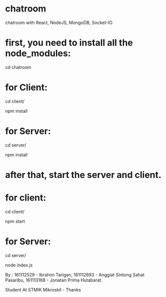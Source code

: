 # chatroom
chatroom with React, NodeJS, MongoDB, Socket-IO

# first, you need to install all the node_modules:
cd chatroom

# for Client:
cd client/

npm install

# for Server:
cd server/

npm install

# after that, start the server and client.

# for client:
cd client/

npm start

# for Server:
cd server/

node index.js


By :
161112529 - Ibrahim Tarigan,
161112693 - Anggiat Sintong Sahat Pasaribu,
161113168 - Jonatan Prima Hutabarat.

Student At STMIK Mikroskil -
Thanks
